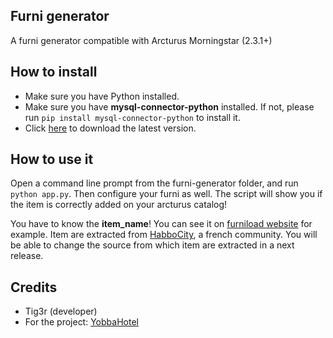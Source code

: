 ## Furni generator
A furni generator compatible with Arcturus Morningstar (2.3.1+)

## How to install
- Make sure you have Python installed.
- Make sure you have **mysql-connector-python** installed. If not, please run `pip install mysql-connector-python` to install it.
- Click [here](https://github.com/Tiig3r/furni-generator/archive/master.zip) to download the latest version.

## How to use it
Open a command line prompt from the furni-generator folder, and run `python app.py`. Then configure your furni as well. The script will show you if the item is correctly added on your arcturus catalog!

You have to know the **item_name**! You can see it on [furniload website](http://www.furniload.com/) for example.
Item are extracted from [HabboCity](https://www.habbocity.me/), a french community.
You will be able to change the source from which item are extracted in a next release.

## Credits
- Tig3r (developer)
- For the project: [YobbaHotel](https://discord.gg/HTD7wGt)
